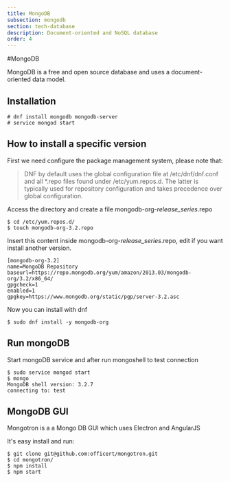 ```yaml
---
title: MongoDB
subsection: mongodb
section: tech-database
description: Document-oriented and NoSQL database
order: 4
---
```


#MongoDB 

MongoDB is a free and open source database and uses a document-oriented data model.

## Installation 

```
# dnf install mongodb mongodb-server
# service mongod start
```

## How to install a specific version 

First we need configure the package management system, please note that:

> DNF by default uses the global configuration file at /etc/dnf/dnf.conf and all *.repo files found under /etc/yum.repos.d. The
latter is typically used for repository configuration and takes precedence over global configuration.

Access the directory and create a file mongodb-org-*release_series*.repo

```
$ cd /etc/yum.repos.d/
$ touch mongodb-org-3.2.repo  
```

Insert this content inside mongodb-org-*release_series*.repo, edit if you want install another version.

```
[mongodb-org-3.2]
name=MongoDB Repository
baseurl=https://repo.mongodb.org/yum/amazon/2013.03/mongodb-org/3.2/x86_64/
gpgcheck=1
enabled=1
gpgkey=https://www.mongodb.org/static/pgp/server-3.2.asc
```

Now you can install with dnf

```
$ sudo dnf install -y mongodb-org
```

## Run mongoDB 

Start mongoDB service and after run mongoshell to test connection  

```
$ sudo service mongod start
$ mongo
MongoDB shell version: 3.2.7
connecting to: test
```

## MongoDB GUI 

Mongotron is a a Mongo DB GUI which uses Electron and AngularJS

It's easy install and run:

```
$ git clone git@github.com:officert/mongotron.git
$ cd mongotron/
$ npm install
$ npm start
```
